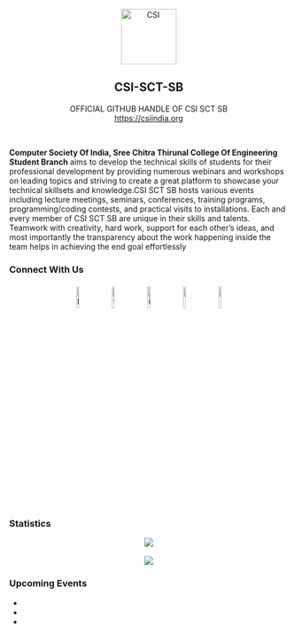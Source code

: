 <p align="center">
 <img width="100px" src="https://csiakgec.in/images/logo-orig.png" align="center" alt="CSI" />
 <h2 align="center" >CSI-SCT-SB</h2>
 </p>
 <p align="center">OFFICIAL GITHUB HANDLE OF CSI SCT SB </br>
   <a href="https://csiindia.org">https://csiindia.org</a>
 </p>
</br>

**Computer Society Of India, Sree Chitra Thirunal College Of Engineering Student Branch** aims to develop the technical skills of students for their professional development by providing numerous webinars and workshops on leading topics and striving to create a great platform to showcase your technical skillsets and knowledge.CSI SCT SB hosts various events including lecture meetings, seminars, conferences, training programs, programming/coding contests, and practical visits to installations. Each and every member of CSI SCT SB are unique in their skills and talents. Teamwork with creativity, hard work, support for each other’s ideas, and most importantly the transparency about the work happening inside the team helps in achieving the end goal effortlessly


### Connect With Us

<p align="center">
	<a href="https://www.linkedin.com/mwlite/company/csi-sct-sb/"><img alt="linkedin" width="10%" style="padding:5px" src="https://img.icons8.com/clouds/100/000000/linkedin.png"/></a>
	<a href="https://m.facebook.com/100083111421652/"><img alt="facebook" width="10%" style="padding:5px" src="https://img.icons8.com/clouds/100/000000/facebook-new.png"/></a>
	<a href="https://instagram.com/csisctsb?igshid=YmMyMTA2M2Y=/"><img alt="instagram" width="10%" style="padding:5px" src="https://img.icons8.com/clouds/100/000000/instagram.png"/></a>
<a href="https://youtube.com/channel/UCiAFo7cXC7KAQ13Lsf8oq6g"><img alt="" width="10%" style="padding:5px" src="https://img.icons8.com/clouds/100/000000/youtube.png"/></a>
<a href="mailto:csi@sctce.ac.in"><img alt="" width="10%" style="padding:5px" src="https://img.icons8.com/clouds/100/000000/gmail.png"/></a>
</p>


### Statistics

<div align="center">
  <img style="align:center;" class="img" src="https://komarev.com/ghpvc/?username=your-github-username&color=blue&style=flat" />
  </br></br>
  <img style="align:center;" class="img" src="https://github-readme-stats.vercel.app/api?username=CSI-SCT-SB&theme=dark&show_icons=true" />

</div>

### Upcoming Events 

<ul>
  <li></li>
  <li></li>
  <li></li>
</ul>
